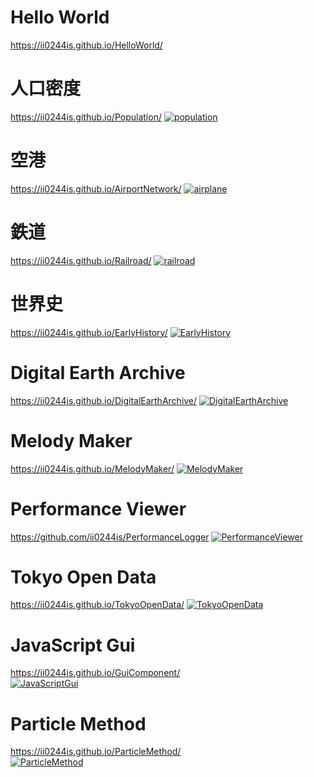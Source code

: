 
# Hello World 
https://ii0244is.github.io/HelloWorld/

# 人口密度 
https://ii0244is.github.io/Population/
[![population](/Image/population.png)](https://ii0244is.github.io/Population/)

# 空港 
https://ii0244is.github.io/AirportNetwork/
[![airplane](/Image/airplane.png)](https://ii0244is.github.io/AirportNetwork/)

# 鉄道 
https://ii0244is.github.io/Railroad/
[![railroad](/Image/railroad.png)](https://ii0244is.github.io/Railroad/)

# 世界史 
https://ii0244is.github.io/EarlyHistory/
[![EarlyHistory](/Image/EarlyHistory.png)](https://ii0244is.github.io/EarlyHistory/)

# Digital Earth Archive
https://ii0244is.github.io/DigitalEarthArchive/
[![DigitalEarthArchive](/Image/DigitalEarthArchive.png)](https://ii0244is.github.io/DigitalEarthArchive/)

# Melody Maker
https://ii0244is.github.io/MelodyMaker/
[![MelodyMaker](/Image/MelodyMaker.png)](https://ii0244is.github.io/MelodyMaker/)

# Performance Viewer
https://github.com/ii0244is/PerformanceLogger
[![PerformanceViewer](/Image/PerformanceViewer.png)](https://github.com/ii0244is/PerformanceLogger)

# Tokyo Open Data
https://ii0244is.github.io/TokyoOpenData/
[![TokyoOpenData](/Image/TokyoOpenData.png)](https://ii0244is.github.io/TokyoOpenData)

# JavaScript Gui
https://ii0244is.github.io/GuiComponent/  <br>
[![JavaScriptGui](/Image/JavaScriptGui.png)](https://ii0244is.github.io/GuiComponent/)

# Particle Method
https://ii0244is.github.io/ParticleMethod/ <br>
[![ParticleMethod](/Image/ParticleMethod.png)](https://ii0244is.github.io/ParticleMethod/)


